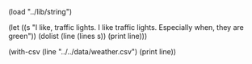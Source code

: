 (load "../lib/string")

(let ((s "I like, traffic lights.
          I like traffic lights.
          Especially when,     they are green"))
          (dolist (line (lines s))
            (print line)))
          
(with-csv (line "../../data/weather.csv") 
          (print line)) 
